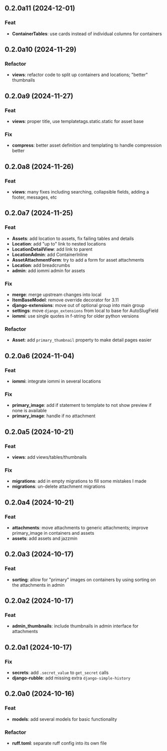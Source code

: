 ## 0.2.0a11 (2024-12-01)

### Feat

- **ContainerTables**: use cards instead of individual columns for containers

## 0.2.0a10 (2024-11-29)

### Refactor

- **views**: refactor code to split up containers and locations; "better" thumbnails

## 0.2.0a9 (2024-11-27)

### Feat

- **views**: proper title, use templatetags.static.static for asset base

### Fix

- **compress**: better asset definition and templating to handle compression better

## 0.2.0a8 (2024-11-26)

### Feat

- **views**: many fixes including searching, collapsible fields, adding a footer, messages, etc

## 0.2.0a7 (2024-11-25)

### Feat

- **Assets**: add location to assets, fix failing tables and details
- **Location**: add "up to" link to nested locations
- **LocationDetailView**: add link to parent
- **LocationAdmin**: add ContainerInline
- **AssetAttachmentForm**: try to add a form for asset attachments
- **Location**: add breadcrumbs
- **admin**: add iommi admin for assets

### Fix

- **merge**: merge upstream changes into local
- **ItemBaseModel**: remove override decorator for 3.11
- **django-extensions**: move out of optional group into main group
- **settings**: move `django_extensions` from local to base for AutoSlugField
- **iommi**: use single quotes in f-string for older python versions

### Refactor

- **Asset**: add `primary_thumbnail` property to make detail pages easier

## 0.2.0a6 (2024-11-04)

### Feat

- **iommi**: integrate iommi in several locations

### Fix

- **primary_image**: add if statement to template to not show preview if none is available
- **primary_image**: handle if no attachment

## 0.2.0a5 (2024-10-21)

### Feat

- **views**: add views/tables/thumbnails

### Fix

- **migrations**: add in empty migrations to fill some mistakes I made
- **migrations**: un-delete attachment migrations

## 0.2.0a4 (2024-10-21)

### Feat

- **attachments**: move attachments to generic attachments; improve primary_image in containers and assets
- **assets**: add assets and jazzmin

## 0.2.0a3 (2024-10-17)

### Feat

- **sorting**: allow for "primary" images on containers by using sorting on the attachments in admin

## 0.2.0a2 (2024-10-17)

### Feat

- **admin_thumbnails**: include thumbnails in admin interface for attachments

## 0.2.0a1 (2024-10-17)

### Fix

- **secrets**: add `.secret_value` to `get_secret` calls
- **django-rubble**: add missing extra `django-simple-history`

## 0.2.0a0 (2024-10-16)

### Feat

- **models**: add several models for basic functionality

### Refactor

- **ruff.toml**: separate ruff config into its own file
